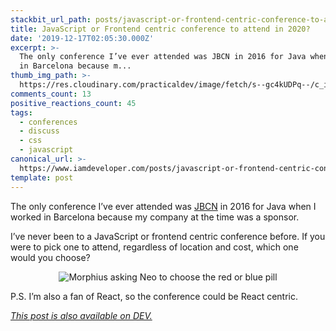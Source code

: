 ```yaml
---
stackbit_url_path: posts/javascript-or-frontend-centric-conference-to-attend-in-2020-m44
title: JavaScript or Frontend centric conference to attend in 2020?
date: '2019-12-17T02:05:30.000Z'
excerpt: >-
  The only conference I’ve ever attended was JBCN in 2016 for Java when I worked
  in Barcelona because m...
thumb_img_path: >-
  https://res.cloudinary.com/practicaldev/image/fetch/s--gc4kUDPq--/c_imagga_scale,f_auto,fl_progressive,h_420,q_auto,w_1000/https://thepracticaldev.s3.amazonaws.com/i/yy5za1fjbfq1m3jh6wvk.png
comments_count: 13
positive_reactions_count: 45
tags:
  - conferences
  - discuss
  - css
  - javascript
canonical_url: >-
  https://www.iamdeveloper.com/posts/javascript-or-frontend-centric-conference-to-attend-in-2020-m44/
template: post
---
```



The only conference I’ve ever attended was [JBCN](https://www.jbcnconf.com/2016/) in 2016 for Java when I worked in Barcelona because my company at the time was a sponsor.‪

I’ve never been to a JavaScript or frontend centric conference before. If you were to pick one to attend, regardless of location and cost, which one would you choose?‬

<center>
<img src="https://media.giphy.com/media/OvDTq5V3EepBS/giphy.gif" alt="Morphius asking Neo to choose the red or blue pill" />
</center>

P.S. I’m also a fan of React, so the conference could be React centric.

*[This post is also available on DEV.](https://dev.to/nickytonline/javascript-or-frontend-centric-conference-to-attend-in-2020-m44)*


<script>
const parent = document.getElementsByTagName('head')[0];
const script = document.createElement('script');
script.type = 'text/javascript';
script.src = 'https://cdnjs.cloudflare.com/ajax/libs/iframe-resizer/4.1.1/iframeResizer.min.js';
script.charset = 'utf-8';
script.onload = function() {
    window.iFrameResize({}, '.liquidTag');
};
parent.appendChild(script);
</script>    
